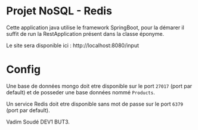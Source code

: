 # Projet NoSQL - Redis

Cette application java utilise le framework SpringBoot, pour la démarer il suffit de run la RestApplication présent dans la classe éponyme.

Le site sera disponible ici : http://localhost:8080/input

# Config
Une base de données mongo doit etre disponible sur le port `27017` (port par default) et de posseder une base données nommé `Products`.

Un service Redis doit etre disponible sans mot de passe sur le port `6379` (port par default).


Vadim Soudé DEV1 BUT3.
